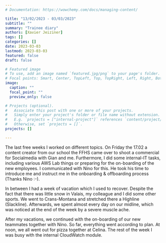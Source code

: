 ```yaml
---
# Documentation: https://wowchemy.com/docs/managing-content/

title: "13/02/2023 - 03/03/2023"
subtitle: ""
summary: "Trainee diary"
authors: [Xavier Jeiziner]
tags: []
categories: []
date: 2023-03-03
lastmod: 2023-03-03
featured: false
draft: false

# Featured image
# To use, add an image named `featured.jpg/png` to your page's folder.
# Focal points: Smart, Center, TopLeft, Top, TopRight, Left, Right, BottomLeft, Bottom, BottomRight.
image:
  caption: ""
  focal_point: ""
  preview_only: false

# Projects (optional).
#   Associate this post with one or more of your projects.
#   Simply enter your project's folder or file name without extension.
#   E.g. `projects = ["internal-project"]` references `content/project/deep-learning/index.md`.
#   Otherwise, set `projects = []`.
projects: []

---
```


The last free weeks I worked on different topics. On Friday the 17.02 a content creator from our school the FFHS came over to shoot a commercial for Socialmedia with Gian and me. Furthermore, I did some internal-IT tasks, including various AWS Lab things or preparing for the on-boarding of the new employees. I communicated with Nino for this. He took his time to introduce me and instruct me in the onboarding & offboarding process (Thanks Nino :-).

In between I had a week of vacation which I used to recover. Despite the fact that there was little snow in Valais, my colleague and I did some other sports. We went to Crans-Montana and stretched there a Highline (Slackline). Afterwards, we spent almost every day on our midline, which was noticed at the end of the week by a severe muscle ache.

After my vacations, we continued with the on-boarding of our new teammates together with Nino. So far, everything went according to plan. At noon, we all went out for pizza together at Celina.
The rest of the week I was busy with the internal CloudWatch module.

</p><br>
<p></p>
